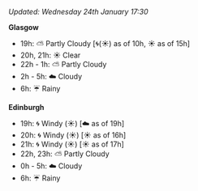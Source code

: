 *Updated: Wednesday 24th January 17:30*

**Glasgow**

* 19h: :partly_sunny: Partly Cloudy [:cyclone:(:sunny:) as of 10h, :sunny: as of 15h]
* 20h, 21h: :sunny: Clear
* 22h - 1h: :partly_sunny: Partly Cloudy
* 2h - 5h: :cloud: Cloudy
* 6h: :umbrella: Rainy

**Edinburgh**

* 19h: :cyclone: Windy (:sunny:) [:cloud: as of 19h]
* 20h: :cyclone: Windy (:sunny:) [:sunny: as of 16h]
* 21h: :cyclone: Windy (:sunny:) [:sunny: as of 17h]
* 22h, 23h: :partly_sunny: Partly Cloudy
* 0h - 5h: :cloud: Cloudy
* 6h: :umbrella: Rainy
